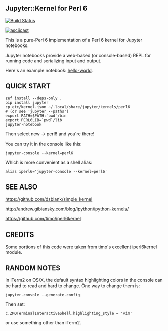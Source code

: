 Jupyter::Kernel for Perl 6
----------------
[![Build Status](https://travis-ci.org/bduggan/p6-jupyter-kernel.svg)](https://travis-ci.org/bduggan/p6-jupyter-kernel)

[![asciicast](https://asciinema.org/a/rdezRa5QQMbxi4L5D5zEtj6Y0.png)](https://asciinema.org/a/rdezRa5QQMbxi4L5D5zEtj6Y0?autoplay=1)

This is a pure-Perl 6 implementation of a Perl 6 kernel for Jupyter notebooks.

Jupyter notebooks provide a web-based (or console-based) REPL for running
code and serializing input and output.

Here's an example notebook: [hello-world](eg/hello-world.ipynb).

QUICK START
-----------

```
zef install --deps-only .
pip install jupyter
cp etc/kernel.json ~/.local/share/jupyter/kernels/perl6
# (or see 'jupyter --paths')
export PATH=$PATH:`pwd`/bin
export PERL6LIB=`pwd`/lib
jupyter-notebook
```
Then select new -> perl6 and you're there!

You can try it in the console like this:
```
jupyter-console --kernel=perl6
```

Which is more convenient as a shell alias:

```
alias iperl6='jupyter-console --kernel=perl6'
```

SEE ALSO
--------

https://github.com/dsblank/simple_kernel

http://andrew.gibiansky.com/blog/ipython/ipython-kernels/

https://github.com/timo/iperl6kernel

CREDITS
--------
Some portions of this code were taken from timo's excellent
iperl6kernel module.

RANDOM NOTES
-------------
In iTerm2 on OS/X, the default syntax highlighting colors in the
console can be hard to read and hard to change.  One way to change
them is:
```
jupyter-console --generate-config
```
Then set:
```
c.ZMQTerminalInteractiveShell.highlighting_style = 'vim'
```
or use something other than iTerm2.
